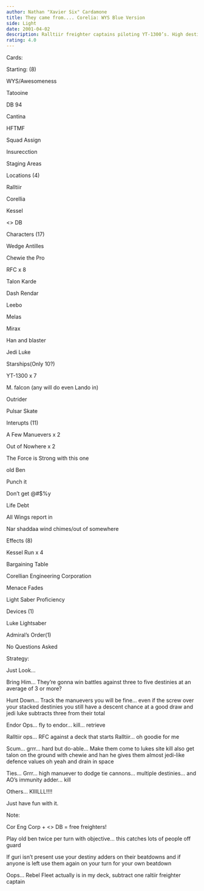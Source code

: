 ```yaml
---
author: Nathan "Xavier Six" Cardamone
title: They came from.... Corelia: WYS Blue Version
side: Light
date: 2001-04-02
description: Ralltiir freighter captains piloting YT-1300’s. High destinies, obscene retrival, and decent force drains. Something for you to think about.
rating: 4.0
---
```

Cards: 

Starting: (8)
WYS/Awesomeness
Tatooine
DB 94
Cantina
HFTMF
Squad Assign
Insurecction
Staging Areas

Locations (4)
Ralltiir
Corellia
Kessel
<> DB

Characters (17)
Wedge Antilles
Chewie the Pro
RFC x 8
Talon Karde
Dash Rendar
Leebo
Melas
Mirax
Han and blaster
Jedi Luke

Starships(Only 10?)
YT-1300 x 7
M. falcon (any will do even Lando in)
Outrider
Pulsar Skate

Interupts (11)
A Few Manuevers x 2
Out of Nowhere x 2
The Force is Strong with this one
old Ben
Punch it
Don’t get @#$%y 
Life Debt
All Wings report in
Nar shaddaa wind chimes/out of somewhere

Effects (8)
Kessel Run x 4
Bargaining Table
Corellian Engineering Corporation
Menace Fades
Light Saber Proficiency

Devices (1)
Luke Lightsaber

Admiral’s Order(1)
No Questions Asked




Strategy: 

Just Look...

Bring Him... They’re gonna win battles against three to five destinies at an average of 3 or more?

Hunt Down... Track the manuevers you will be fine... even if the screw over your stacked destinies you still have a descent chance at a good draw and jedi luke subtracts three from their total

Endor Ops... fly to endor... kill... retrieve

Ralltiir ops... RFC against a deck that starts Ralltiir... oh goodie for me

Scum... grrr... hard but do-able... Make them come to lukes site kill also get talon on the ground with chewie and han he gives them almost jedi-like defence values oh yeah and drain in space

Ties... Grrr... high manuever to dodge tie cannons... multiple destinies... and AO’s immunity adder... kill

Others... KIIILLL!!!!

Just have fun with it.

Note:
Cor Eng Corp + <> DB = free freighters!

Play old ben twice per turn with objective... this catches lots of people off guard

If guri isn’t present use your destiny adders on their beatdowns and if anyone is left use them again on your turn for your own beatdown 

Oops... Rebel Fleet actually is in my deck, subtract one raltiir freighter captain 